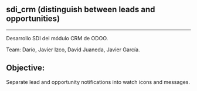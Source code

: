 sdi_crm (distinguish between leads and opportunities)
-----------------------------------------------------
-----------------------------------------------------

Desarrollo SDI del módulo CRM de ODOO.

Team: Darío, Javier Izco, David Juaneda, Javier García.


Objective:
----------

Separate lead and opportunity notifications into watch icons and messages.
